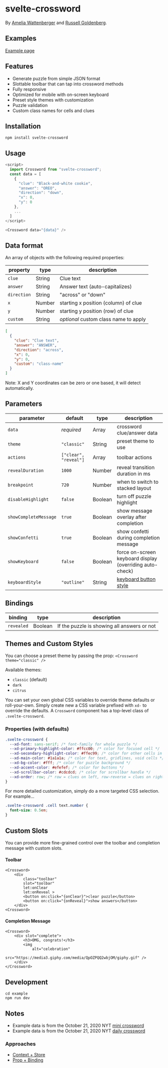 # svelte-crossword

By [Amelia Wattenberger](https://twitter.com/wattenberger) and [Russell Goldenberg](https://twitter.com/codenberg).

## Examples

[Example page](https://russellgoldenberg.github.io/svelte-crossword)

## Features

- Generate puzzle from simple JSON format
- Slottable toolbar that can tap into crossword methods
- Fully responsive
- Optimized for mobile with on-screen keyboard
- Preset style themes with customization
- Puzzle validation
- Custom class names for cells and clues

## Installation

`npm install svelte-crossword`

## Usage

```javascript
<script>
  import Crossword from "svelte-crossword";
  const data = [
    {
      "clue": "Black-and-white cookie",
      "answer": "OREO",
      "direction": "down",
      "x": 0,
      "y": 0
    },
    ...
  ]
</script>

<Crossword data="{data}" />
```

## Data format

An array of objects with the following required properties:

| property    | type   | description                           |
| ----------- | ------ | ------------------------------------- |
| `clue`      | String | Clue text                             |
| `answer`    | String | Answer text (auto-capitalizes)        |
| `direction` | String | "across" or "down"                    |
| `x`         | Number | starting x position (column) of clue  |
| `y`         | Number | starting y position (row) of clue     |
| `custom`    | String | _optional_ custom class name to apply |

```json
[
  {
    "clue": "Clue text",
    "answer": "ANSWER",
    "direction": "across",
    "x": 0,
    "y": 0,
    "custom": "class-name"
  }
]
```

Note: X and Y coordinates can be zero or one based, it will detect automatically.

## Parameters

| parameter             | default               | type    | description                                                                         |
| --------------------- | --------------------- | ------- | ----------------------------------------------------------------------------------- |
| `data`                | _required_            | Array   | crossword clue/answer data                                                          |
| `theme`               | `"classic"`           | String  | preset theme to use                                                                 |
| `actions`             | `["clear", "reveal"]` | Array   | toolbar actions                                                                     |
| `revealDuration`      | `1000`                | Number  | reveal transition duration in ms                                                    |
| `breakpoint`          | `720`                 | Number  | when to switch to stacked layout                                                    |
| `disableHighlight`    | `false`               | Boolean | turn off puzzle highlight                                                           |
| `showCompleteMessage` | `true`                | Boolean | show message overlay after completion                                               |
| `showConfetti`        | `true`                | Boolean | show confetti during completion message                                             |
| `showKeyboard`        | `false`               | Boolean | force on-screen keyboard display (overriding auto-check)                            |
| `keyboardStyle`       | `"outline"`           | String  | [keyboard button style](https://github.com/russellgoldenberg/svelte-keyboard#style) |

## Bindings

| binding    | type    | description                                 |
| ---------- | ------- | ------------------------------------------- |
| `revealed` | Boolean | If the puzzle is showing all answers or not |

## Themes and Custom Styles

You can choose a preset theme by passing the prop:
`<Crossword theme="classic" />`

Available themes:

- `classic` (default)
- `dark`
- `citrus`

You can set your own global CSS variables to override theme defaults or roll-your-own. Simply create new a CSS variable prefixed with `xd-` to override the defaults. A `Crossword` component has a top-level class of `.svelte-crossword`.

### Properties (with defaults)

```css
.svelte-crossword {
  --xd-font: sans-serif; /* font-family for whole puzzle */
  --xd-primary-highlight-color: #ffcc00; /* color for focused cell */
  --xd-secondary-highlight-color: #ffec99; /* color for other cells in current clue */
  --xd-main-color: #1a1a1a; /* color for text, gridlines, void cells */
  --xd-bg-color: #fff; /* color for puzzle background */
  --xd-accent-color: #efefef; /* color for buttons */
  --xd-scrollbar-color: #cdcdcd; /* color for scrollbar handle */
  --xd-order: row; /* row = clues on left, row-reverse = clues on right  */
}
```

For more detailed customization, simply do a more targeted CSS selection. For example...

```css
.svelte-crossword .cell text.number {
  font-size: 0.5em;
}
```

## Custom Slots

You can provide more fine-grained control over the toolbar and completion message with custom slots.

#### Toolbar

```svelte
<Crossword>
	<div
		class="toolbar"
		slot="toolbar"
		let:onClear
		let:onReveal >
		<button on:click="{onClear}">clear puzzle</button>
		<button on:click="{onReveal}">show answers</button>
	</div>
<Crossword>
```

#### Completion Message

```svelte
<Crossword>
	<div slot="complete">
		<h3>OMG, congrats!</h3>
		<img
			alt="celebration"
			src="https://media3.giphy.com/media/QpOZPQQ2wbjOM/giphy.gif" />
	</div>
</Crossword>
```

## Development

```
cd example
npm run dev
```

## Notes

- Example data is from the October 21, 2020 NYT [mini crossword](https://www.nytimes.com/crosswords/game/mini/2020/10/21)
- Example data is from the October 21, 2020 NYT [daily crossword](https://www.nytimes.com/crosswords/game/daily/2020/10/21)

### Approaches

- [Context + Store](https://svelte.dev/repl/cb193342ca4e4d43af66b5c14167d117?version=3.29.0)
- [Prop + Binding](https://svelte.dev/repl/aa9159dabc8a40e48c1f6fad3a083e9e?version=3.29.0)
